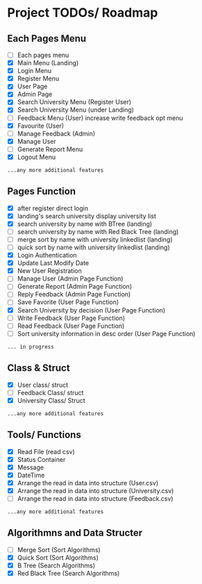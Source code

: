 # Project TODOs/ Roadmap

## Each Pages Menu
- [ ] Each pages menu 
- [x] Main Menu (Landing)
- [x] Login Menu
- [x] Register Menu
- [x] User Page 
- [x] Admin Page
- [x] Search University Menu (Register User)
- [x] Search University Menu (under Landing)
- [ ] Feedback Menu (User) increase write feedback opt menu
- [x] Favourite (User)
- [ ] Manage Feedback (Admin)
- [x] Manage User
- [ ] Generate Report Menu
- [x] Logout Menu

`...any more additional features`

## Pages Function
- [x] after register direct login
- [x] landing's search university display university list
- [x] search university by name with BTree (landing)
- [ ] search university by name with Red Black Tree (landing)
- [ ] merge sort by name with university linkedlist (landing)
- [ ] quick sort by name with university linkedlist (landing)
- [x] Login Authentication
- [x] Update Last Modify Date
- [x] New User Registration
- [ ] Manage User (Admin Page Function)
- [ ] Generate Report (Admin Page Function)
- [ ] Reply Feedback (Admin Page Function)
- [ ] Save Favorite (User Page Function)
- [x] Search University by decision (User Page Function)
- [ ] Write Feedback (User Page Function)
- [ ] Read Feedback (User Page Function)
- [ ] Sort university information in desc order (User Page Function)

`... in progress`

## Class & Struct
- [x] User class/ struct
- [ ] Feedback Class/ struct
- [x] University Class/ Struct

`...any more additional features`

## Tools/ Functions
- [x] Read File (read csv)
- [x] Status Container
- [x] Message 
- [x] DateTime
- [x] Arrange the read in data into structure (User.csv)
- [x] Arrange the read in data into structure (University.csv)
- [ ] Arrange the read in data into structure (Feedback.csv)

`...any more additional features`

## Algorithmns and Data Structer
- [ ] Merge Sort (Sort Algorithms)
- [x] Quick Sort (Sort Algorithms)
- [x] B Tree (Search Algorithms)
- [x] Red Black Tree (Search Algorithms)
